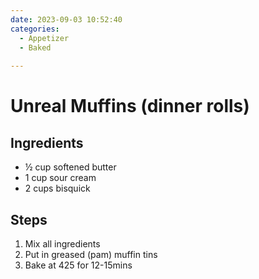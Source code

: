 ```yaml
---
date: 2023-09-03 10:52:40
categories:
  - Appetizer
  - Baked
  
---
```


# Unreal Muffins (dinner rolls)


## Ingredients
* ½ cup softened butter
* 1 cup sour cream
* 2 cups bisquick


## Steps
1. Mix all ingredients
2. Put in greased (pam) muffin tins
3. Bake at 425 for 12-15mins


